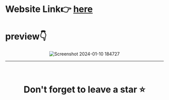 # Website Link👉 [here](https://yashsdoshi.github.io/TikTok_Text_To_Speech/)
# preview👇
<div align="center">
  
![Screenshot 2024-01-10 184727](https://github.com/yashsdoshi/TikTok_Text_To_Speech/assets/39629707/01aefd9e-a09e-4cbf-ac48-8502c5db48b1)

</div>
<hr />
<br />

# <div align="center">Don't forget to leave a star ⭐️</div>

